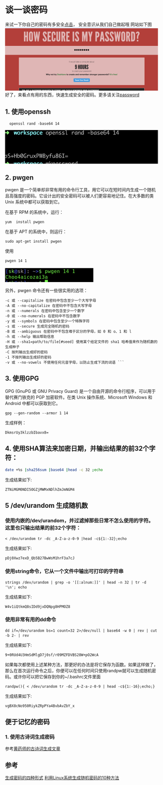 # 谈一谈密码
来试一下你自己的密码有多安全[点击](https://howsecureismypassword.net/)， 安全意识从我们自己做起哦
网站如下图
![image](./images/how_to_breakpassword.png)
好了，来看点有用的东西，快速生成安全的密码。更多请关注[password](https://github.com/wmenjoy/awesome-knowleges/blob/master/security/cryptography/password.md)
## 1. 使用openssh 
```
  openssl rand -base64 14
```
![image](images/openssh.png)
## 2. pwgen
pwgen 是一个简单却非常有用的命令行工具，用它可以在短时间内生成一个随机且高强度的密码。它设计出的安全密码可以被人们更容易地记住。在大多数的类 Unix 系统中都可以获取到它。

在基于 RPM 的系统中，运行：
```
yum  install pwgen
```
在基于 APT 的系统中，则运行：
```
sudo apt-get install pwgen
```
使用
```
pwgen 14 1
```
![image](images/pwgeen.jpg)

另外，pwgen 命令还有一些很实用的选项：
```
-c 或 --capitalize 在密码中包含至少一个大写字母
-A 或 --no-capitalize 在密码中不包含大写字母
-n 或 --numerals 在密码中包含至少一个数字
-0 或 --no-numerals 在密码中不包含数字
-y 或 --symbols 在密码中包含至少一个特殊字符
-s 或 --secure 生成完全随机的密码
-B 或 --ambiguous 在密码中不包含难于区分的字母，如 0 和 o、1 和 l
-h 或 --help 输出帮助信息
-H 或 --sha1=path/to/file[#seed] 使用某个给定文件的 sha1 哈希值来作为随机数的生成种子
-C 按列输出生成好的密码
-1 不按列输出生成好的密码
-v 或 --no-vowels 不使用任何元音字母，以防止生成下流的词语 ```

```
## 3. 使用GPG
GPG (GnuPG 或 GNU Privacy Guard) 是一个自由开源的命令行程序，可以用于替代赛门铁克的 PGP 加密软件。在类 Unix 操作系统、Microsoft Windows 和 Android 中都可以获取到它。
``` 
gpg --gen-random --armor 1 14
```
生成样例：
```
DkmsrUy3klzzbIbavx8=
```

## 4. 使用SHA算法来加密日期，并输出结果的前32个字符：
``` bash
date +%s |sha256sum |base64 |head -c 32 ;echo
```
生成结果如下:
```
ZTNiMGM0NDI5OGZjMWMxNDlhZmJmNGM4
```
## 5 /dev/urandom 生成随机数
### 使用内嵌的/dev/urandom，并过滤掉那些日常不怎么使用的字符。这里也只输出结果的前32个字符：
```
< /dev/urandom tr -dc _A-Z-a-z-0-9 |head -c${1:-32};echo
```
生成结果如下:
```
pDj0Xwz7exD_Qb5B27BwWsM1hrF3a7cJ
```
### 使用string命令，它从一个文件中输出可打印的字符串
```
strings /dev/urandom | grep -o '[[:alnum:]]' | head -n 32 | tr -d '\n'; echo
```
生成结果如下:
```
W4v1iQtkmQ8sIDd9jxDQNpg8HPMOZ8
```
### 使用非常有用的dd命令
```
dd if=/dev/urandom bs=1 count=32 2>/dev/null | base64 -w 0 | rev | cut -b 2- | rev
```
生成结果如下:
```
9+0RUd4U3HmSdMlgD7j0sf/r09MZFDVBS28W+pO2WcA
```

如果每次都使用上述某种方法，那更好的办法是将它保存为函数。如果这样做了，那么在首次运行命令之后，你便可以在任何时间只使用randpw就可以生成随机密码。或许你可以把它保存到你的~/.bashrc文件里面
```
randpw(){ < /dev/urandom tr -dc _A-Z-a-z-0-9 | head -c${1:-16};echo;}
```
生成结果如下:
```
vgBX8cNo950RiykZRpPYa4BvbAvZbY_x
```

## 便于记忆的密码

### 1. 使用古诗词生成密码

参考[黄药师的古诗词生成文章](https://github.com/bingoohuang/blog/issues/22)

## 参考
[生成密码的四种形式](https://blog.csdn.net/u014743697/article/details/54136133)
[利用Linux系统生成随机密码的10种方法](https://www.cnblogs.com/xyz0601/p/4445711.html)
